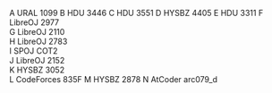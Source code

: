 A 	URAL 1099
B 	HDU 3446
C 	HDU 3551
D 	HYSBZ 4405
E 	HDU 3311
F 	LibreOJ 2977	
G 	LibreOJ 2110	
H 	LibreOJ 2783	
I 	SPOJ COT2	
J 	LibreOJ 2152	
K 	HYSBZ 3052	
L 	CodeForces 835F
M 	HYSBZ 2878
N 	AtCoder arc079_d